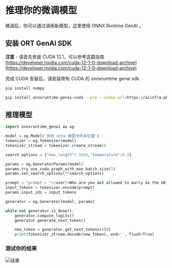 # 推理你的微调模型

微调后，你可以通过调用新模型，这里使用 ONNX Runtime GenAI 。

## 安装 ORT GenAI SDK

**注意** - 请首先安装 CUDA 12.1，可以参考这篇指南 [https://developer.nvidia.com/cuda-12-1-0-download-archive](https://developer.nvidia.com/cuda-12-1-0-download-archive)

完成 CUDA 安装后，请安装带有 CUDA 的 onnxruntime genai sdk

```bash
pip install numpy

pip install onnxruntime-genai-cuda --pre --index-url=https://aiinfra.pkgs.visualstudio.com/PublicPackages/_packaging/onnxruntime-genai/pypi/simple/
```

## 推理模型

```python
import onnxruntime_genai as og

model = og.Model('你的 onnx 模型文件夹位置')
tokenizer = og.Tokenizer(model)
tokenizer_stream = tokenizer.create_stream()

search_options = {"max_length": 1024,"temperature":0.3}

params = og.GeneratorParams(model)
params.try_use_cuda_graph_with_max_batch_size(1)
params.set_search_options(**search_options)

prompt = "prompt = "<|user|>Who are you not allowed to marry in the UK?<|end|><|assistant|>""
input_tokens = tokenizer.encode(prompt)
params.input_ids = input_tokens

generator = og.Generator(model, params)

while not generator.is_done():
    generator.compute_logits()
    generator.generate_next_token()

    new_token = generator.get_next_tokens()[0]
    print(tokenizer_stream.decode(new_token), end='', flush=True)
```

### **测试你的结果**

![结果](../../../../imgs/06/e2e/result.png)